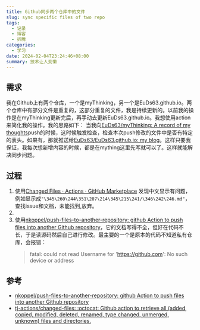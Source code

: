 ```yaml
---
title: Github同步两个仓库中的文件
slug: sync specific files of two repo
tags:
  - 记录
  - 博客
  - 折腾
categories:
  - 学习
date: 2024-02-04T23:24:46+08:00
summary: 技术让人变懒
---
```


## 需求
我在Github上有两个仓库，一个是myThinking，另一个是EuDs63.github.io。两个仓库中有部分文件是重复的，这部分重复的文件，我是持续更新的。以前我的操作是在myThinking更新完后，再手动去更新EuDs63.github.io。我想使用action来简化我的操作。我的思路如下：
当我向[EuDs63/myThinking: A record of my thoughts](https://github.com/EuDs63/myThinking)push的时候，这时候触发检查，检查本次push修改的文件中是否有特定的表头。如果有，那就推送给[EuDs63/EuDs63.github.io: my blog](https://github.com/EuDs63/EuDs63.github.io)。这样只要我保证，我每次想新增内容的时候，都是在mything这里先写就可以了。这样就能解决同步问题。

## 过程
1. 使用[Changed Files · Actions · GitHub Marketplace](https://github.com/marketplace/actions/changed-files)
   发现中文显示有问题，例如显示成`"\345\260\244\351\207\214\345\215\241/\346\242\246.md"`，查找issue和文档，未能找到,放弃。
2. 
2. 使用[nkoppel/push-files-to-another-repository: github Action to push files into another Github repository](https://github.com/nkoppel/push-files-to-another-repository)，它的文档写得不全，但好在代码不长，于是读源码然后自己进行修改。最主要的一个是原本的代码不知道私有仓库，会报错：
   >fatal: could not read Username for 'https://github.com': No such device or address


## 参考
- [nkoppel/push-files-to-another-repository: github Action to push files into another Github repository](https://github.com/nkoppel/push-files-to-another-repository)
- [tj-actions/changed-files: :octocat: Github action to retrieve all (added, copied, modified, deleted, renamed, type changed, unmerged, unknown) files and directories.](https://github.com/tj-actions/changed-files)